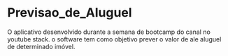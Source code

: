 # Previsao_de_Aluguel
O aplicativo desenvolvido durante a semana de bootcamp do canal no youtube stack. o software tem como objetivo prever o valor de ale aluguel de determinado imóvel.
